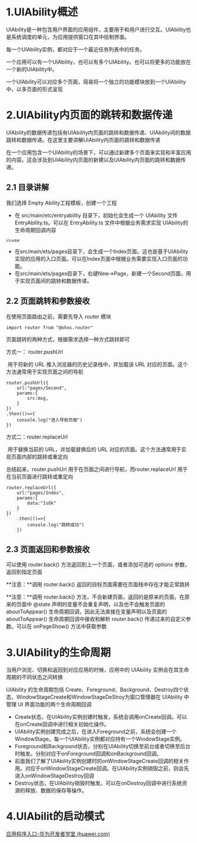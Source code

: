 

# 1.UIAbility概述

UIAbility是一种包含用户界面的应用组件，主要用于和用户进行交互。UIAbility也是系统调度的单元，为应用提供窗口在其中绘制界面。

每一个UIAbility实例，都对应于一个最近任务列表中的任务。

一个应用可以有一个UIAbility，也可以有多个UIAbility。也可以将更多的功能放在一个新的UIAbility中。

一个UIAbility可以对应多个页面，简易将一个独立的功能模块放到一个UIAbility中，以多页面的形式呈现



# 2.UIAbility内页面的跳转和数据传递

UIAbility的数据传递包括有UIAbility内页面的跳转和数据传递、UIAbility间的数据跳转和数据传递。在这里主要讲解UIAbility内页面的跳转和数据传递

在一个应用包含一个UIAbility的场景下，可以通过新建多个页面来实现和丰富应用的内容。这会涉及到UIAbility内页面的新建以及UIAbility内页面的跳转和数据传递。



## 2.1 目录讲解

我们选择 Empty Ability工程模板，创建一个工程

- 在 src/main/etc/entryability 目录下，初始化会生成一个 UIAbility 文件 EntryAbility.ts。可以在 EntryAbility.ts 文件中根据业务需求实现 UIAbility的生命周期回调内容

<img src="F:\鸿蒙\笔记\mdimg\生命周期.png" alt="生命周期" style="zoom:50%;" />

- 在src/main/ets/pages目录下，会生成一个Index页面。这也是基于UIAbility实现的应用的入口页面。可以在Index页面中根据业务需要实现入口页面的功能。
- 在src/main/ets/pages目录下，右键New->Page，新建一个Second页面，用于实现页面间的跳转和数据传递。



## 2.2 页面跳转和参数接收



在使用页面路由之前，需要先导入 router 模块

```Arkts
import router from "@ohos.router"
```

页面跳转的两种方式，根据需求选择一种方式跳转即可

方式一： router.pushUrl

​		用于将新的 URL 推入浏览器的历史记录栈中，并加载该 URL 对应的页面。这个方法通常用于实现页面之间的导航

```
router.pushUrl({
    url:"pages/Second",
    params:{
    	src:msg,
	}
})
.then(()=>{
	console.log("进入导航页面")
})
```

方式二：router.replaceUrl 

​		用于替换当前的 URL，并加载替换后的 URL 对应的页面。这个方法通常用于实现页面内部的跳转或重定向

总结起来，router.pushUrl 用于在页面之间进行导航，而router.replaceUrl 用于在当前页面进行跳转或重定向

```
router.replaceUrl({
    url:"pages/Index",
    params:{
    	data:"IsOk"
    }
})
    .then(()=>{
        console.log("跳转成功")
    })
```

## 2.3 页面返回和参数接收

可以使用 router.back() 方法返回到上一个页面，或者添加可选的 options 参数，返回到指定页面

**注意：**调用 router.back() 返回的目标页面需要在页面栈中存在才能正常跳转

**注意：**调用 router.back() 方法，不会新建页面，返回的是原来的页面，在原来的页面中 @state 声明的变量不会重复声明，以及也不会触发页面的 aboutToAppear() 生命周期回调，因此无法直接在变量声明以及页面的 aboutToAppear() 生命周期回调中接收和解析 router.back() 传递过来的自定义参数。可以在 onPageShow() 方法中获取参数

# 3.UIAbility的生命周期

当用户浏览、切换和返回到对应应用的时候，应用中的 UIAbility 实例会在其生命周期的不同状态之间转换

UIAbility 的生命周期包括 Create、Foreground、Background、Destroy四个状态，WindowStageCreate和WindowStageDeStroy为窗口管理器在 UIAbility 中管理 UI 界面功能的两个生命周期回调

- Create状态，在UIAbility实例创建时触发，系统会调用onCreate回调。可以在onCreate回调中进行相关初始化操作。
- UIAbility实例创建完成之后，在进入Foreground之前，系统会创建一个WindowStage。每一个UIAbility实例都对应持有一个WindowStage实例。
- Foreground和Background状态，分别在UIAbility切换至前台或者切换至后台时触发。分别对应于onForeground回调和onBackground回调。
- 前面我们了解了UIAbility实例创建时的onWindowStageCreate回调的相关作用。对应于onWindowStageCreate回调。在UIAbility实例销毁之前，则会先进入onWindowStageDestroy回调
- Destroy状态，在UIAbility销毁时触发。可以在onDestroy回调中进行系统资源的释放、数据的保存等操作。

# 4.UIAbilit的启动模式

[应用程序入口-华为开发者学堂 (huawei.com)](https://developer.huawei.com/consumer/cn/training/course/slightMooc/C101682410084699146)





